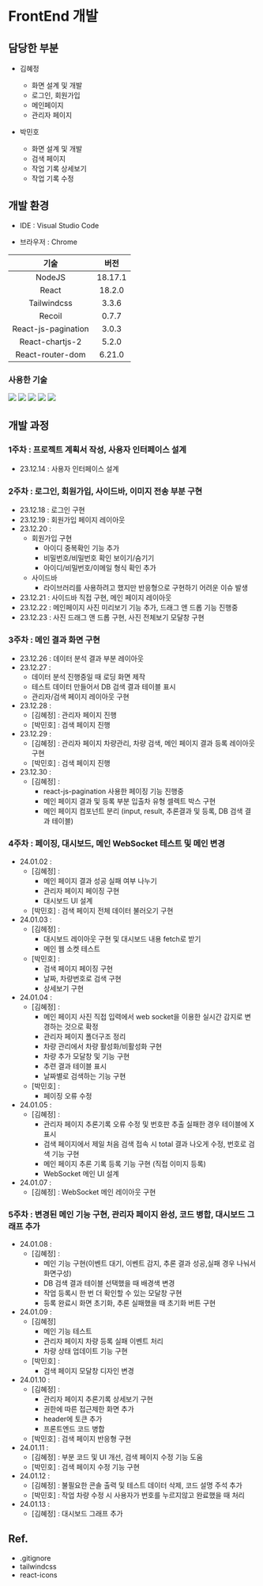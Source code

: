 # FrontEnd 개발

## 담당한 부분

- 김혜정 
    - 화면 설계 및 개발
    - 로그인, 회원가입
    - 메인페이지
    - 관리자 페이지

- 박민호
    - 화면 설계 및 개발
    - 검색 페이지
    - 작업 기록 상세보기
    - 작업 기록 수정

## 개발 환경

- IDE : Visual Studio Code

- 브라우저 : Chrome

|기술|버전|
|:---:|:---:|
|NodeJS|18.17.1|
|React|18.2.0|
|Tailwindcss|3.3.6|
|Recoil|0.7.7|
|React-js-pagination|3.0.3|
|React-chartjs-2|5.2.0|
|React-router-dom|6.21.0|


### 사용한 기술
<img src="https://img.shields.io/badge/html5-E34F26?style=for-the-badge&logo=html5&logoColor=white"> <img src="https://img.shields.io/badge/react-61DAFB?style=for-the-badge&logo=react&logoColor=black">
<img src="https://img.shields.io/badge/recoil-3578E5?style=for-the-badge&logo=recoil&logoColor=white">
<img src="https://img.shields.io/badge/axios-5A29E4?style=for-the-badge&logo=axios&logoColor=white">
<img src="https://img.shields.io/badge/tailwind-06B6D4?style=for-the-badge&logo=tailwindcss&logoColor=white">

## 개발 과정

### 1주차 : 프로젝트 계획서 작성, 사용자 인터페이스 설계

- 23.12.14 : 사용자 인터페이스 설계

### 2주차 : 로그인, 회원가입, 사이드바, 이미지 전송 부분 구현

- 23.12.18 : 로그인 구현
- 23.12.19 : 회원가입 페이지 레이아웃
- 23.12.20 : 
    - 회원가입 구현
        - 아이디 중복확인 기능 추가
        - 비밀번호/비밀번호 확인 보이기/숨기기
        - 아이디/비밀번호/이메일 형식 확인 추가
    - 사이드바
        - 라이브러리를 사용하려고 했지만 반응형으로 구현하기 어려운 이슈 발생
- 23.12.21 : 사이드바 직접 구현, 메인 페이지 레이아웃
- 23.12.22 : 메인페이지 사진 미리보기 기능 추가, 드래그 앤 드롭 기능 진행중
- 23.12.23 : 사진 드래그 앤 드롭 구현, 사진 전체보기 모달창 구현

### 3주차 : 메인 결과 화면 구현

- 23.12.26 : 데이터 분석 결과 부분 레이아웃
- 23.12.27 : 
    - 데이터 분석 진행중일 때 로딩 화면 제작
    - 테스트 데이터 만들어서 DB 검색 결과 테이블 표시
    - 관리자/검색 페이지 레이아웃 구현
- 23.12.28 : 
    - [김혜정] : 관리자 페이지 진행
    - [박민호] : 검색 페이지 진행
- 23.12.29 :
    - [김혜정] : 관리자 페이지 차량관리, 차량 검색, 메인 페이지 결과 등록 레이아웃 구현
    - [박민호] : 검색 페이지 진행
- 23.12.30 :
    - [김혜정] :
        - react-js-pagination 사용한 페이징 기능 진행중
        - 메인 페이지 결과 및 등록 부분 입출차 유형 셀렉트 박스 구현
        - 메인 페이지 컴포넌트 분리 (input, result, 추론결과 및 등록, DB 검색 결과 테이블)

### 4주차 : 페이징, 대시보드, 메인 WebSocket 테스트 및 메인 변경

- 24.01.02 :
    - [김혜정] :
        - 메인 페이지 결과 성공 실패 여부 나누기
        - 관리자 페이지 페이징 구현
        - 대시보드 UI 설계
    - [박민호] : 검색 페이지 전체 데이터 불러오기 구현
- 24.01.03 : 
    - [김헤정] :
        - 대시보드 레이아웃 구현 및 대시보드 내용 fetch로 받기
        - 메인 웹 소켓 테스트
    - [박민호] :
        - 검색 페이지 페이징 구현
        - 날짜, 차량번호로 검색 구현
        - 상세보기 구현
- 24.01.04 :
    - [김혜정] :
        - 메인 페이지 사진 직접 입력에서 web socket을 이용한 실시간 감지로 변경하는 것으로 확정
        - 관리자 페이지 폴더구조 정리
        - 차량 관리에서 차량 활성화/비활성화 구현
        - 차량 추가 모달창 및 기능 구현
        - 추련 결과 테이블 표시
        - 날짜별로 검색하는 기능 구현
    - [박민호] :
        - 페이징 오류 수정
- 24.01.05 :
    - [김혜정] :
        - 관리자 페이지 추론기록 오류 수정 및 번호판 추출 실패한 경우 테이블에 X 표시
        - 검색 페이지에서 제일 처음 검색 접속 시 total 결과 나오게 수정, 번호로 검색 기능 구현
        - 메인 페이지 추론 기록 등록 기능 구현 (직접 이미지 등록)
        - WebSocket 메인 UI 설계
- 24.01.07 :
    - [김혜정] : WebSocket 메인 레이아웃 구현

### 5주차 : 변경된 메인 기능 구현, 관리자 페이지 완성, 코드 병합, 대시보드 그래프 추가

- 24.01.08 :
    - [김혜정] : 
        - 메인 기능 구현(이벤트 대기, 이벤트 감지, 추론 결과 성공,실패 경우 나눠서 화면구성)
        - DB 검색 결과 테이블 선택했을 때 배경색 변경
        - 작업 등록시 한 번 더 확인할 수 있는 모달창 구현
        - 등록 완료시 화면 초기화, 추론 실패했을 때 초기화 버튼 구현
- 24.01.09 :
    - [김혜정]
        - 메인 기능 테스트
        - 관리자 페이지 차량 등록 실패 이벤트 처리
        - 차량 상태 업데이트 기능 구현
    - [박민호] :
        - 검색 페이지 모달창 디자인 변경
- 24.01.10 :
    - [김혜정] :
        - 관리자 페이지 추론기록 상세보기 구현
        - 권한에 따른 접근제한 화면 추가
        - header에 토큰 추가
        - 프론트엔드 코드 병합
    - [박민호] : 검색 페이지 반응형 구현
- 24.01.11 :
    - [김혜정] : 부분 코드 및 UI 개선, 검색 페이지 수정 기능 도움
    - [박민호] : 검색 페이지 수정 기능 구현
- 24.01.12 :
    - [김혜정] : 불필요한 콘솔 출력 및 테스트 데이터 삭제, 코드 설명 주석 추가
    - [박민호] : 작업 차량 수정 시 사용자가 번호를 누르지않고 완료했을 때 처리
- 24.01.13 : 
    - [김혜정] : 대시보드 그래프 추가

## Ref.
- .gitignore
- tailwindcss
- react-icons